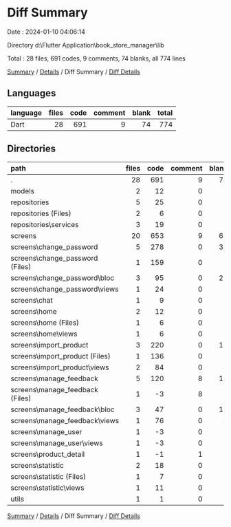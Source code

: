 # Diff Summary

Date : 2024-01-10 04:06:14

Directory d:\\Flutter Application\\book_store_manager\\lib

Total : 28 files,  691 codes, 9 comments, 74 blanks, all 774 lines

[Summary](results.md) / [Details](details.md) / Diff Summary / [Diff Details](diff-details.md)

## Languages
| language | files | code | comment | blank | total |
| :--- | ---: | ---: | ---: | ---: | ---: |
| Dart | 28 | 691 | 9 | 74 | 774 |

## Directories
| path | files | code | comment | blank | total |
| :--- | ---: | ---: | ---: | ---: | ---: |
| . | 28 | 691 | 9 | 74 | 774 |
| models | 2 | 12 | 0 | 1 | 13 |
| repositories | 5 | 25 | 0 | 3 | 28 |
| repositories (Files) | 2 | 6 | 0 | 1 | 7 |
| repositories\\services | 3 | 19 | 0 | 2 | 21 |
| screens | 20 | 653 | 9 | 69 | 731 |
| screens\\change_password | 5 | 278 | 0 | 39 | 317 |
| screens\\change_password (Files) | 1 | 159 | 0 | 6 | 165 |
| screens\\change_password\\bloc | 3 | 95 | 0 | 27 | 122 |
| screens\\change_password\\views | 1 | 24 | 0 | 6 | 30 |
| screens\\chat | 1 | 9 | 0 | 3 | 12 |
| screens\\home | 2 | 12 | 0 | 0 | 12 |
| screens\\home (Files) | 1 | 6 | 0 | 0 | 6 |
| screens\\home\\views | 1 | 6 | 0 | 0 | 6 |
| screens\\import_product | 3 | 220 | 0 | 10 | 230 |
| screens\\import_product (Files) | 1 | 136 | 0 | 6 | 142 |
| screens\\import_product\\views | 2 | 84 | 0 | 4 | 88 |
| screens\\manage_feedback | 5 | 120 | 8 | 17 | 145 |
| screens\\manage_feedback (Files) | 1 | -3 | 8 | 1 | 6 |
| screens\\manage_feedback\\bloc | 3 | 47 | 0 | 12 | 59 |
| screens\\manage_feedback\\views | 1 | 76 | 0 | 4 | 80 |
| screens\\manage_user | 1 | -3 | 0 | 0 | -3 |
| screens\\manage_user\\views | 1 | -3 | 0 | 0 | -3 |
| screens\\product_detail | 1 | -1 | 1 | 0 | 0 |
| screens\\statistic | 2 | 18 | 0 | 0 | 18 |
| screens\\statistic (Files) | 1 | 7 | 0 | 0 | 7 |
| screens\\statistic\\views | 1 | 11 | 0 | 0 | 11 |
| utils | 1 | 1 | 0 | 1 | 2 |

[Summary](results.md) / [Details](details.md) / Diff Summary / [Diff Details](diff-details.md)